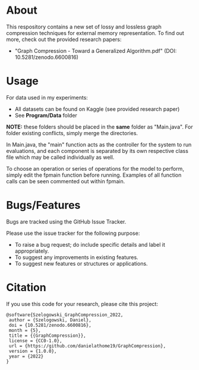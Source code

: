 # About
This respository contains a new set of lossy and lossless graph compression techniques for external memory representation. To find out more, check out the provided research papers:
  * "Graph Compression - Toward a Generalized Algorithm.pdf" (DOI: 10.5281/zenodo.6600816)
 
# Usage
For data used in my experiments:
  * All datasets can be found on Kaggle (see provided research paper)
  * See **Program/Data** folder

**NOTE:** these folders should be placed in the **same** folder as "Main.java". For folder existing conflicts, simply merge the directories.


In Main.java, the "main" function acts as the controller for the system to run evaluations, and each component is separated by its own respective class file which may be called individually as well.

To choose an operation or series of operations for the model to perform, simply edit the fpmain function before running. Examples of all function calls can be seen commented out within fpmain.

# Bugs/Features
Bugs are tracked using the GitHub Issue Tracker.

Please use the issue tracker for the following purpose:
  * To raise a bug request; do include specific details and label it appropriately.
  * To suggest any improvements in existing features.
  * To suggest new features or structures or applications.

# Citation
If you use this code for your research, please cite this project:
```
@software{Szelogowski_GraphCompression_2022,
 author = {Szelogowski, Daniel},
 doi = {10.5281/zenodo.6600816},
 month = {5},
 title = {{GraphCompression}},
 license = {CC0-1.0},
 url = {https://github.com/danielathome19/GraphCompression},
 version = {1.0.0},
 year = {2022}
}
```
